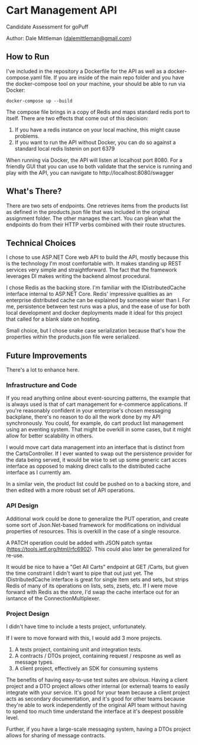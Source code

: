 # Cart Management API
Candidate Assessment for goPuff 

Author: Dale Mittleman (dalemittleman@gmail.com)

## How to Run

I've included in the repository a Dockerfile for the API as well as a docker-compose.yaml file.  If you are inside of the main repo folder and you have the docker-compose tool on your machine, your should be able to run via Docker:

```
docker-compose up --build
```

The compose file brings in a copy of Redis and maps standard redis port to itself.  There are two effects that come out of this decision: 
1) If you have a redis instance on your local machine, this might cause problems.  
2) If you want to run the API without Docker, you can do so against a standard local redis listenin on port 6379

When running via Docker, the API will listen at localhost port 8080.  For a friendly GUI that you can use to both validate that the service is running and play with the API, you can navigate to http://localhost:8080/swagger

## What's There?

There are two sets of endpoints.  One retrieves items from the products list as defined in the products.json file that was included in the original assignment folder.  The other manages the cart.  You can glean what the endpoints do from their HTTP verbs combined with their route structures.

## Technical Choices

I chose to use ASP.NET Core web API to build the API, mostly because this is the technology I'm most comfortable with.  It makes standing up REST services very simple and straightforward.  The fact that the framework leverages DI makes writing the backend almost procedural.

I chose Redis as the backing store.  I'm familiar with the IDistributedCache interface internal to ASP.NET Core.  Redis' impressive qualities as an enterprise distributed cache can be explained by someone wiser than I.  For me, persistence between test runs was a plus, and the ease of use for both local development and docker deployments made it ideal for this project that called for a blank slate on hosting.

Small choice, but I chose snake case serialization because that's how the properties within the products.json file were serialized.

## Future Improvements

There's a lot to enhance here.

### Infrastructure and Code

If you read anything online about event-sourcing patterns, the example that is always used is that of cart management for e-commerce applications.  If you're reasonably confident in your enterprise's chosen messaging backplane, there's no reason to do all the work done by my API synchronously.  You could, for example, do cart product list management using an eventing system.  That might be overkill in some cases, but it might allow for better scalability in others.

I would move cart data management into an interface that is distinct from the CartsController.  If I ever wanted to swap out the persistence provider for the data being served, it would be wise to set up some generic cart acces interface as opposed to making direct calls to the distributed cache interface as I currently am.

In a similar vein, the product list could be pushed on to a backing store, and then edited with a more robust set of API operations.

### API Design

Additional work could be done to generalize the PUT operation, and create some sort of Json.Net-based framework for modifications on individual properties of resources.  This is overkill in the case of a single resource.

A PATCH operation could be added with JSON patch syntax (https://tools.ietf.org/html/rfc6902).  This could also later be generalized for re-use.

It would be nice to have a "Get All Carts" endpoint at GET /Carts, but given the time constraint I didn't want to pipe that out just yet.  The IDistributedCache interface is great for single item sets and sets, but strips Redis of many of its operations on lists, sets, zsets, etc.  If I were move forward with Redis as the store, I'd swap the cache interface out for an isntance of the ConnectionMultiplexer.

### Project Design

I didn't have time to include a tests project, unfortunately.

If I were to move forward with this, I would add 3 more projects.

1) A tests project, containing unit and integration tests.
2) A contracts / DTOs project, containing request / resposne as well as message types.
3) A client project, effectively an SDK for consuming systems

The benefits of having easy-to-use test suites are obvious.  Having a client project and a DTO project allows other internal (or external) teams to easily integrate with your service.  It's good for your team because a client project acts as secondary documentation, and it's good for other teams because they're able to work independently of the original API team without having to spend too much time understand the interface at it's deepest possible level.

Further, if you have a large-scale messaging system, having a DTOs project allows for sharing of message contracts.